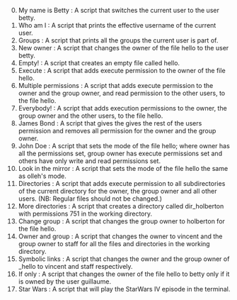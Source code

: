 0. My name is Betty : A script that switches the current user to the user betty.
1. Who am I : A script that prints the effective username of the current user.
2. Groups : A script that prints all the groups the current user is part of.
3. New owner : A script that changes the owner of the file hello to the user betty.
4. Empty! : A script that creates an empty file called hello.
5. Execute : A script that adds execute permission to the owner of the file hello.
6. Multiple permissions : A script that adds execute permission to the owner and the group owner, and read permission to the other users, to the file hello.
7. Everybody! : A script that adds execution permissions to the owner, the group owner and the other users, to the file hello.
8. James Bond : A script that gives the gives the rest of the users permission and removes all permission for the owner and the group owner.
9. John Doe : A script that sets the mode of the file hello; where owner has all the permissions set, group owner has execute permissions set and others have only write and read permissions set.
10. Look in the mirror : A script that sets the mode of the file hello the same as olleh's mode.
11. Directories : A script that adds execute permission to all subdirectories of the current directory for the owner, the group owner and all other users. (NB: Regular files should not be changed.)
12. More directories : A script that creates a directory called dir_holberton with permissions 751 in the working directory.
13. Change group : A script that changes the group owner to holberton for the file hello.
14. Owner and group : A script that changes the owner to vincent and the group owner to staff for all the files and directories in the working directory.
15. Symbolic links : A script that changes the owner and the group owner of _hello to vincent and staff respectively.
16. If only : A script that changes the owner of the file hello to betty only if it is owned by the user guillaume.
17. Star Wars : A script that will play the StarWars IV episode in the terminal.
